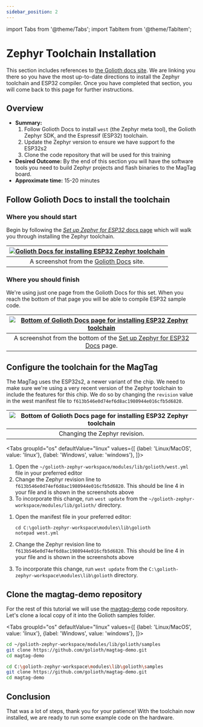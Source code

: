 ```yaml
---
sidebar_position: 2
---
```


import Tabs from '@theme/Tabs';
import TabItem from '@theme/TabItem';

# Zephyr Toolchain Installation

This section includes references to [the Golioth docs site](https://docs.golioth.io/). We are linking you there so you have the most up-to-date directions to install the Zephyr toolchain and ESP32 compiler. Once you have completed that section, you will come back to this page for further instructions.

## Overview

* **Summary:**
  1. Follow Golioth Docs to install `west` (the Zephyr meta tool), the Golioth Zephyr SDK, and the Espressif (ESP32) toolchain.
  2. Update the Zephyr version to ensure we have support fo the ESP32s2
  3. Clone the code repository that will be used for this training
* **Desired Outcome:** By the end of this section you will have the software tools you need to build Zephyr projects and flash binaries to the MagTag board.
* **Approximate time:** 15-20 minutes

## Follow Golioth Docs to install the toolchain

### Where you should start

Begin by following the [*Set up Zephyr for ESP32* docs page](https://docs.golioth.io/hardware/esp32/quickstart/set-up-zephyr) which will walk you through installing the Zephyr toolchain.

| [![Golioth Docs for installing ESP32 Zephyr toolchain](assets/golioth-docs-esp32-toolchain.png)](https://docs.golioth.io/hardware/esp32/quickstart/set-up-zephyr) |
|:--:|
| A screenshot from the [Golioth Docs](https://docs.golioth.io/hardware/esp32/quickstart/set-up-zephyr) site. |

### Where you should finish

We're using just one page from the Golioth Docs for this set. When you reach the bottom of that page you will be able to compile ESP32 sample code.

| [![Bottom of Golioth Docs page for installing ESP32 Zephyr toolchain](assets/golioth-docs-esp32-toolchain-end.png)](https://docs.golioth.io/hardware/esp32/quickstart/set-up-zephyr) |
|:--:|
| A screenshot from the bottom of the [Set up Zephyr for ESP32 Docs](https://docs.golioth.io/hardware/esp32/quickstart/set-up-zephyr) page. |

## Configure the toolchain for the MagTag

The MagTag uses the ESP32s2, a newer variant of the chip. We need to make sure we're using a very recent version of the Zephyr toolchain to include the features for this chip. We do so by changing the `revision` value in the west manifest file to `f613b546e0d74ef6d8ac1980944e016cfb5d6820`.

| ![Bottom of Golioth Docs page for installing ESP32 Zephyr toolchain](assets/golioth-docs-esp32-toolchain-change-zephyr-version.png) |
|:--:|
| Changing the Zephyr revision. |

<Tabs
groupId="os"
defaultValue="linux"
values={[
{label: 'Linux/MacOS', value: 'linux'},
{label: 'Windows', value: 'windows'},
]}>

<TabItem value="linux">

1. Open the `~/golioth-zephyr-workspace/modules/lib/golioth/west.yml` file in your preferred editor
2. Change the Zephyr revision line to `f613b546e0d74ef6d8ac1980944e016cfb5d6820`. This should be line 4 in your file and is shown in the screenshots above
3. To incorporate this change, run `west update` from the `~/golioth-zephyr-workspace/modules/lib/golioth/` directory.

</TabItem>
<TabItem value="windows">

1. Open the manifest file in your preferred editor:

    ```shell
    cd C:\golioth-zephyr-workspace\modules\lib\golioth
    notepad west.yml
    ```

2. Change the Zephyr revision line to `f613b546e0d74ef6d8ac1980944e016cfb5d6820`. This should be line 4 in your file and is shown in the screenshots above
3. To incorporate this change, run `west update` from the `C:\golioth-zephyr-workspace\modules\lib\golioth` directory.

</TabItem>
</Tabs>

## Clone the magtag-demo repository

For the rest of this tutorial we will use the [magtag-demo](https://github.com/golioth/magtag-demo) code repository. Let's clone a local copy of it into the Golioth samples folder.

<Tabs
groupId="os"
defaultValue="linux"
values={[
{label: 'Linux/MacOS', value: 'linux'},
{label: 'Windows', value: 'windows'},
]}>

<TabItem value="linux">

```bash
cd ~/golioth-zephyr-workspace/modules/lib/golioth/samples
git clone https://github.com/golioth/magtag-demo.git
cd magtag-demo
```

</TabItem>
<TabItem value="windows">

```bash
cd C:\golioth-zephyr-workspace\modules\lib\golioth\samples
git clone https://github.com/golioth/magtag-demo.git
cd magtag-demo
```

</TabItem>
</Tabs>

## Conclusion

That was a lot of steps, thank you for your patience! With the toolchain now installed, we are ready to run some example code on the hardware.
